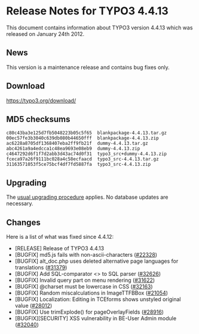 Release Notes for TYPO3 4.4.13
==============================

This document contains information about TYPO3 version 4.4.13 which was
released on January 24th 2012.

News
----

This version is a maintenance release and contains bug fixes only.

Download
--------

<https://typo3.org/download/>

MD5 checksums
-------------

    c80c43ba3e125d7fb5048223b05c5f65  blankpackage-4.4.13.tar.gz
    00ec57fe3b3040c639db080b44650fff  blankpackage-4.4.13.zip
    ac6228a8705df1368407eba2ff9fb21f  dummy-4.4.13.tar.gz
    abc4261a9a4edcca1c48ea9693e08eb9  dummy-4.4.13.zip
    c4647292d6f1f7d2abb3d43ac74d0f31  typo3_src+dummy-4.4.13.zip
    fceca97a26f9111bc028a4c58ecfaacd  typo3_src-4.4.13.tar.gz
    31163571053f5ce75bcf4df7fd5887fa  typo3_src-4.4.13.zip

Upgrading
---------

The [usual upgrading
procedure](https://docs.typo3.org/typo3cms/InstallationGuide/) applies.
No database updates are necessary.

Changes
-------

Here is a list of what was fixed since 4.4.12:

-   \[RELEASE\] Release of TYPO3 4.4.13
-   \[BUGFIX\] md5.js fails with non-ascii-characters
    ([\#22328](https://forge.typo3.org/issues/22328))
-   \[BUGFIX\] alt\_doc.php uses deleted alternative page languages for
    translations ([\#31379](https://forge.typo3.org/issues/31379))
-   \[BUGFIX\] Add SQL-comparator &lt;&gt; to SQL parser
    ([\#32626](https://forge.typo3.org/issues/32626))
-   \[BUGFIX\] Invalid query part on menu rendering
    ([\#31622](https://forge.typo3.org/issues/31622))
-   \[BUGFIX\] @charset must be lowercase in CSS
    ([\#32163](https://forge.typo3.org/issues/32163))
-   \[BUGFIX\] Random miscalculations in ImageTTFBBox
    ([\#21054](https://forge.typo3.org/issues/21054))
-   \[BUGFIX\] Localization: Editing in TCEforms shows unstyled original
    value ([\#28012](https://forge.typo3.org/issues/28012))
-   \[BUGFIX\] Use trimExplode() for pageOverlayFields
    ([\#28916](https://forge.typo3.org/issues/28916))
-   \[BUGFIX\]\[SECURITY\] XSS vulnerability in BE-User Admin module
    ([\#32040](https://forge.typo3.org/issues/32040))
